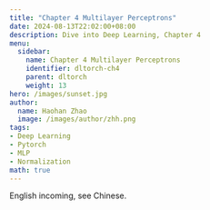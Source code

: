```yaml
---
title: "Chapter 4 Multilayer Perceptrons"
date: 2024-08-13T22:02:00+08:00
description: Dive into Deep Learning, Chapter 4
menu:
  sidebar:
    name: Chapter 4 Multilayer Perceptrons
    identifier: dltorch-ch4
    parent: dltorch
    weight: 13
hero: /images/sunset.jpg
author:
  name: Haohan Zhao
  image: /images/author/zhh.png
tags:
- Deep Learning
- Pytorch
- MLP
- Normalization
math: true
---
```


English incoming, see Chinese.